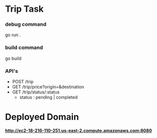 # Trip Task

### debug command
go run .

### build command
go build

### API's
- POST /trip
- GET /trip/price?origin=&destination
- GET /trip/status/:status
    - status : pending | completed


# Deployed Domain
**http://ec2-18-216-110-251.us-east-2.compute.amazonaws.com:8080**